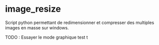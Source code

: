 # image_resize
Script python permettant de redimensionner et compresser des multiples images en masse sur windows.

TODO :
Essayer le mode graphique
test
t
